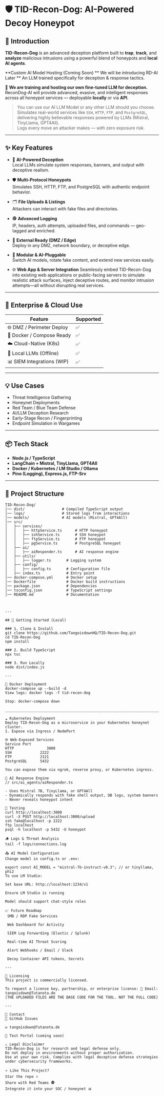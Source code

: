 # 🛡️ TID-Recon-Dog: AI-Powered Decoy Honeypot

## 📌 Introduction

**TID-Recon-Dog** is an advanced deception platform built to **trap**, **track**, and **analyze** malicious intrusions using a powerful blend of honeypots and **local AI agents**.

**Custom AI Model Hosting (Coming Soon)
** We will be introducing RD-AI Later
** An LLM trained specifically for deception & response tactics. 

 🚧 **We are training and hosting our own fine-tuned LLM for deception.**  
 ReconDog-AI will provide advanced, evasive, and intelligent responses across all honeypot services — deployable **locally** or via **API**.

> You can use our AI LLM Model or any other LLM should you choose.
> Simulates real-world services like `SSH`, `HTTP`, `FTP`, and `PostgreSQL`, delivering highly believable responses powered by LLMs (Mistral, TinyLlama, GPT4All).  
> Logs every move an attacker makes — with zero exposure risk.

---

## ✨ Key Features

- 🧠 **AI-Powered Deception**  
  Local LLMs simulate system responses, banners, and output with deceptive realism.

- 🛡️ **Multi-Protocol Honeypots**  
  Simulates SSH, HTTP, FTP, and PostgreSQL with authentic endpoint behavior.

- 🗂️ **File Uploads & Listings**  
  Attackers can interact with fake files and directories.

- 🕵️ **Advanced Logging**  
  IP, headers, auth attempts, uploaded files, and commands — geo-tagged and enriched.

- 📡 **External Ready (DMZ / Edge)**  
  Deploy in any DMZ, network boundary, or deceptive edge.

- 🧱 **Modular & AI-Pluggable**  
  Switch AI models, rotate fake content, and extend new services easily.

- 🌐 **Web App & Server Integration**
Seamlessly embed TID-Recon-Dog into existing web applications or public-facing servers to 
simulate realistic attack surfaces, inject deceptive routes, and monitor intrusion attempts—all 
without disrupting real services.

---

## 💼 Enterprise & Cloud Use

| Feature                     | Supported |
|----------------------------|-----------|
| 🌐 DMZ / Perimeter Deploy  | ✅         |
| 🐳 Docker / Compose Ready  | ✅         |
| ☁️ Cloud-Native (K8s)      | ✅         |
| 🧠 Local LLMs (Offline)    | ✅         |
| 📊 SIEM Integrations (WIP) | ✅         |

---

## 💡 Use Cases

- Threat Intelligence Gathering  
- Honeynet Deployments  
- Red Team / Blue Team Defense  
- AI/LLM Deception Research  
- Early-Stage Recon / Fingerprinting  
- Endpoint Simulation in Wargames

---

## 📦 Tech Stack

- **Node.js / TypeScript**  
- **LangChain + Mistral, TinyLlama, GPT4All**  
- **Docker / Kubernetes / LM Studio / Ollama**  
- **Pino (Logging), Express.js, FTP-Srv**

---

## 📂 Project Structure
```
TID-Recon-Dog/
│── dist/                 # Compiled TypeScript output
│── logs/                 # Stored logs from interactions
│── models/               # AI models (Mistral, GPT4All)
│── src/
│   ├── services/
│   │   ├── httpService.ts      # HTTP honeypot
│   │   ├── sshService.ts       # SSH honeypot
│   │   ├── ftpService.ts       # FTP honeypot
│   │   ├── pgService.ts        # PostgreSQL honeypot
│   ├── ai/
│   │   ├── aiResponder.ts      # AI response engine
│   ├── utils/
│   │   ├── logger.ts       # Logging system
│   ├── config/
│   │   ├── config.ts       # Configuration file
│   ├── index.ts            # Entry point
│── docker-compose.yml      # Docker setup
│── Dockerfile              # Docker build instructions
│── package.json            # Dependencies
│── tsconfig.json           # TypeScript settings
│── README.md               # Documentation



---

## 🚀 Getting Started (Local)

### 1. Clone & Install
git clone https://github.com/TangoisdownHQ/TID-Recon-Dog.git
cd TID-Recon-Dog
npm install

### 2. Build TypeScript
npx tsc

### 3. Run Locally
node dist/index.js

---

🐳 Docker Deployment
docker-compose up --build -d
View logs: docker logs -f tid-recon-dog

Stop: docker-compose down

__________________________________________________________________________________________________

☁️ Kubernetes Deployment
Deploy TID-Recon-Dog as a microservice in your Kubernetes honeynet cluster.
1. Expose via Ingress / NodePort

🌐 Web-Exposed Services
Service	Port
HTTP	           3000
SSH	            2222
FTP	            2121
PostgreSQL      5432

You can expose them via ngrok, reverse proxy, or Kubernetes ingress.

🧠 AI Response Engine
// src/ai_agents/aiResponder.ts

- Uses Mistral 7B, TinyLlama, or GPT4All
- Dynamically responds with fake shell output, DB logs, system banners
- Never reveals honeypot intent

🧪 Testing
curl http://localhost:3000
curl -X POST http://localhost:3000/upload
ssh fake@localhost -p 2222
ftp localhost
psql -h localhost -p 5432 -U honeypot

🪵 Logs & Threat Analysis
tail -f logs/connections.log

📤 AI Model Configuration
Change model in config.ts or .env:

export const AI_MODEL = "mistral-7b-instruct-v0.3"; // or tinyllama, phi2
To use LM Studio:

Set base URL: http://localhost:1234/v1

Ensure LM Studio is running

Model should support chat-style roles

📈 Future Roadmap
 SMB / RDP Fake Services

 Web Dashboard for Activity

 SIEM Log Forwarding (Elastic / Splunk)

 Real-time AI Threat Scoring

 Alert Webhooks / Email / Slack

 Decoy Container API tokens, Secrets

---

🔐 Licensing
This project is commercially licensed.

To request a license key, partnership, or enterprise license: 📩 Email: tangoisdown@Tutanota.de
[THE UPLOADED FILES ARE THE BASE CODE FOR THE TOOL. NOT THE FULL CODE]

---

📣 Contact
🔗 GitHub Issues

✉️ tangoisdown@Tutanota.de

🧪 Test Portal (coming soon)

⚠️ Legal Disclaimer
TID-Recon-Dog is for research and legal defense only.
Do not deploy in environments without proper authorization.
Use at your own risk. Complies with legal deceptive defense strategies under cybersecurity frameworks.

⭐ Like This Project?
Star the repo ⭐
Share with Red Teams 🕵️
Integrate it into your SOC / honeynet 📊

